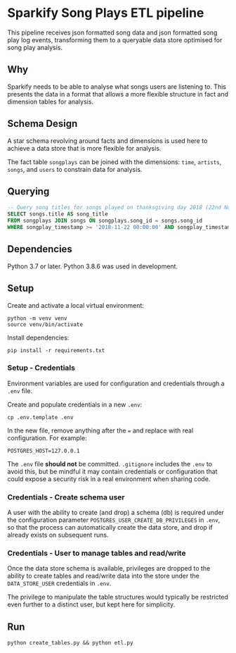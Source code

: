 # Sparkify Song Plays ETL pipeline

This pipeline receives json formatted song data and json formatted song play log events, transforming them to a
queryable data store optimised for song play analysis.

## Why

Sparkify needs to be able to analyse what songs users are listening to.  This presents the data in a format that allows
a more flexible structure in fact and dimension tables for analysis.

## Schema Design

A star schema revolving around facts and dimensions is used here to achieve a data store
that is more flexible for analysis.

The fact table `songplays` can be joined with the dimensions: `time`, `artists`, `songs`, and `users` to constrain
data for analysis.

## Querying

```sql
-- Query song titles for songs played on thanksgiving day 2018 (22nd November 2018)
SELECT songs.title AS song_title
FROM songplays JOIN songs ON songplays.song_id = songs.song_id 
WHERE songplay_timestamp >= '2018-11-22 00:00:00' AND songplay_timestamp < '2018-11-23 00:00:00';
```

## Dependencies

Python 3.7 or later.  Python 3.8.6 was used in development.

## Setup

Create and activate a local virtual environment:

`python -m venv venv`  
`source venv/bin/activate`

Install dependencies:

`pip install -r requirements.txt`

### Setup - Credentials

Environment variables are used for configuration and credentials through a `.env` file.

Create and populate credentials in a new `.env`:

`cp .env.template .env`

In the new file, remove anything after the `=` and replace with real configuration. For example:

`POSTGRES_HOST=127.0.0.1`

The `.env` file **should not** be committed.  `.gitignore` includes the `.env` to avoid this, but be mindful it may contain
credentials or configuration that could expose a security risk in a real environment when sharing code.

### Credentials - Create schema user

A user with the ability to create (and drop) a schema (db) is required under the configuration parameter
`POSTGRES_USER_CREATE_DB_PRIVILEGES` in `.env`, so that the process can automatically create the data store, and drop if
already exists on subsequent runs.

### Credentials - User to manage tables and read/write

Once the data store schema is available, privileges are dropped to the ability to create tables and read/write data into the store
under the `DATA_STORE_USER` credentials in `.env`.

The privilege to manipulate the table structures would typically be restricted even further to a distinct user,
but kept here for simplicity.

## Run

`python create_tables.py && python etl.py`